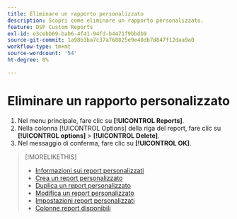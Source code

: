 ```yaml
---
title: Eliminare un rapporto personalizzato
description: Scopri come eliminare un rapporto personalizzato.
feature: DSP Custom Reports
exl-id: e3cebb69-bab6-4f41-94fd-b4471f9bbdb9
source-git-commit: 1a98b3ba7c37a768825e9e48db7d847f12daa9a0
workflow-type: tm+mt
source-wordcount: '54'
ht-degree: 0%

---
```


# Eliminare un rapporto personalizzato

1. Nel menu principale, fare clic su **[!UICONTROL Reports]**.
1. Nella colonna [!UICONTROL Options] della riga del report, fare clic su **[!UICONTROL options]** > **[!UICONTROL Delete]**.
1. Nel messaggio di conferma, fare clic su **[!UICONTROL OK]**.

>[!MORELIKETHIS]
>
>* [Informazioni sui report personalizzati](/help/dsp/reports/report-about.md)
>* [Crea un report personalizzato](/help/dsp/reports/report-create.md)
>* [Duplica un report personalizzato](/help/dsp/reports/report-copy.md)
>* [Modifica un report personalizzato](/help/dsp/reports/report-edit.md)
>* [Impostazioni report personalizzati](/help/dsp/reports/report-settings.md)
>* [Colonne report disponibili](/help/dsp/reports/report-columns.md)
